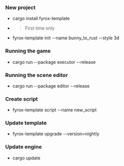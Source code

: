 ### New project
- cargo install fyrox-template
- > First time only
- fyrox-template init --name bunny_to_rust --style 3d
### Running the game
- cargo run --package executor --release
### Running the scene editor
- cargo run --package editor --release
### Create script
- fyrox-template script --name new_script
### Update template
- fyrox-template upgrade --version=nightly
### Update engine
- cargo update